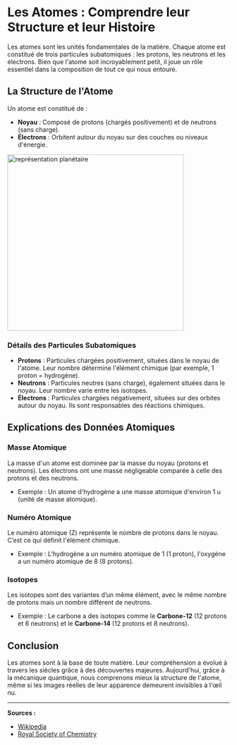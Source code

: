 # Les Atomes : Comprendre leur Structure et leur Histoire

Les atomes sont les unités fondamentales de la matière. Chaque atome est constitué de trois particules subatomiques : les protons, les neutrons et les électrons. Bien que l'atome soit incroyablement petit, il joue un rôle essentiel dans la composition de tout ce qui nous entoure.

## La Structure de l'Atome

Un atome est constitué de :

- **Noyau** : Composé de protons (chargés positivement) et de neutrons (sans charge).
- **Électrons** : Orbitent autour du noyau sur des couches ou niveaux d'énergie.

<img src="https://upload.wikimedia.org/wikipedia/commons/b/ba/Atom-1222511.jpg" alt="représentation planétaire" width="400"/>

### Détails des Particules Subatomiques

- **Protons** : Particules chargées positivement, situées dans le noyau de l'atome. Leur nombre détermine l'élément chimique (par exemple, 1 proton = hydrogène).
- **Neutrons** : Particules neutres (sans charge), également situées dans le noyau. Leur nombre varie entre les isotopes.
- **Électrons** : Particules chargées négativement, situées sur des orbites autour du noyau. Ils sont responsables des réactions chimiques.


## Explications des Données Atomiques

### Masse Atomique
La masse d'un atome est dominée par la masse du noyau (protons et neutrons). Les électrons ont une masse négligeable comparée à celle des protons et des neutrons.

- Exemple : Un atome d'hydrogène a une masse atomique d'environ 1 u (unité de masse atomique).
  
### Numéro Atomique
Le numéro atomique (Z) représente le nombre de protons dans le noyau. C’est ce qui définit l'élément chimique.

- Exemple : L’hydrogène a un numéro atomique de 1 (1 proton), l'oxygène a un numéro atomique de 8 (8 protons).

### Isotopes
Les isotopes sont des variantes d’un même élément, avec le même nombre de protons mais un nombre différent de neutrons.

- Exemple : Le carbone a des isotopes comme le **Carbone-12** (12 protons et 6 neutrons) et le **Carbone-14** (12 protons et 8 neutrons).

## Conclusion

Les atomes sont à la base de toute matière. Leur compréhension a évolué à travers les siècles grâce à des découvertes majeures. Aujourd'hui, grâce à la mécanique quantique, nous comprenons mieux la structure de l'atome, même si les images réelles de leur apparence demeurent invisibles à l'œil nu.

---

**Sources :**

- [Wikipedia](https://fr.wikipedia.org/wiki/Atome)
- [Royal Society of Chemistry](https://www.rsc.org/periodic-table)

